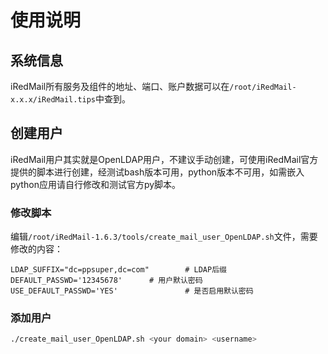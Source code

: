 # 使用说明

## 系统信息

iRedMail所有服务及组件的地址、端口、账户数据可以在`/root/iRedMail-x.x.x/iRedMail.tips`中查到。

## 创建用户

iRedMail用户其实就是OpenLDAP用户，不建议手动创建，可使用iRedMail官方提供的脚本进行创建，经测试bash版本可用，python版本不可用，如需嵌入python应用请自行修改和测试官方py脚本。

### 修改脚本

编辑`/root/iRedMail-1.6.3/tools/create_mail_user_OpenLDAP.sh`文件，需要修改的内容：

```shell
LDAP_SUFFIX="dc=ppsuper,dc=com"        # LDAP后缀
DEFAULT_PASSWD='12345678'      # 用户默认密码
USE_DEFAULT_PASSWD='YES'               # 是否启用默认密码
```

### 添加用户

```bash
./create_mail_user_OpenLDAP.sh <your domain> <username>
```
